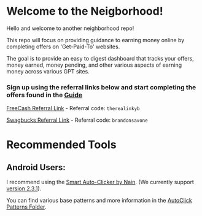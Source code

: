 # Welcome to the Neigborhood!

Hello and welcome to another neighborhood repo!

This repo will focus on providing guidance to earning money online by completing offers on 'Get-Paid-To' websites.

The goal is to provide an easy to digest dashboard that tracks your offers, money earned, money pending, and other various aspects of earning money across various GPT sites. 

### Sign up using the referral links below and start completing the offers found in the [Guide](Guides/README.md)

[FreeCash Referral Link](https://freecash.com/r/therealinkyb) - Referral code: `therealinkyb`

[Swagbucks Referral Link](https://www.swagbucks.com/profile/brandonsavone) - Referral code: `brandonsavone`

# Recommended Tools

## Android Users:
I recommend using the [Smart Auto-Clicker by Nain](https://github.com/Nain57/Smart-AutoClicker). (We currently support [version 2.3.1](https://github.com/Nain57/Smart-AutoClicker/releases/tag/2.3.1)).

You can find various base patterns and more information in the [AutoClick Patterns Folder](https://github.com/Neighborhood-Data-Science/instant-beer-money/blob/main/AutoClick%20Patterns/README.md).

